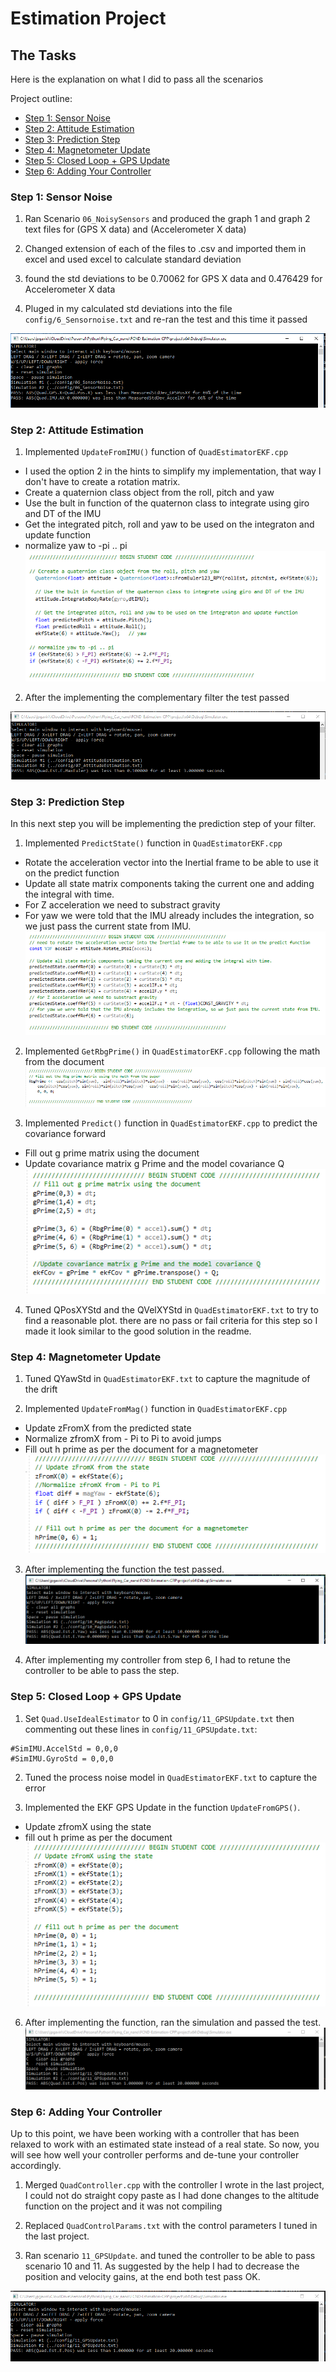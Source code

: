 # Estimation Project #



## The Tasks ##

Here is the explanation on what I did to pass all the scenarios

Project outline:

 - [Step 1: Sensor Noise](#step-1-sensor-noise)
 - [Step 2: Attitude Estimation](#step-2-attitude-estimation)
 - [Step 3: Prediction Step](#step-3-prediction-step)
 - [Step 4: Magnetometer Update](#step-4-magnetometer-update)
 - [Step 5: Closed Loop + GPS Update](#step-5-closed-loop--gps-update)
 - [Step 6: Adding Your Controller](#step-6-adding-your-controller)



### Step 1: Sensor Noise ###

1. Ran Scenario `06_NoisySensors` and produced the graph 1 and graph 2 text files for (GPS X data) and (Accelerometer X data)

2. Changed extension of each of the files to .csv and imported them in excel and used excel to calculate standard deviation

3. found the std deviations to be 0.70062 for GPS X data and 0.476429 for Accelerometer X data

4. Pluged in my calculated std deviations into the file `config/6_Sensornoise.txt` and re-ran the test and this time it passed

![Step 1](images/Capture1.PNG)

### Step 2: Attitude Estimation ###

1. Implemented `UpdateFromIMU()` function of `QuadEstimatorEKF.cpp` 
- I used the option 2 in the hints to simplify my implementation, that way I don't have to create a rotation matrix.
- Create a quaternion class object from the roll, pitch and yaw
- Use the bult in function of the quaternon class to integrate using giro and DT of the IMU
- Get the integrated pitch, roll and yaw to be used on the integraton and update function
- normalize yaw to -pi .. pi
![Implementation](images/Capture3.PNG)

2. After the implementing the complementary filter the test passed

![Result](images/Capture2.PNG)

### Step 3: Prediction Step ###

In this next step you will be implementing the prediction step of your filter.

1. Implemented `PredictState()` function in `QuadEstimatorEKF.cpp`
- Rotate the acceleration vector into the Inertial frame to be able to use it on the predict function
- Update all state matrix components taking the current one and adding the integral with time.
- For Z acceleration we need to substract gravity
- For yaw we were told that the IMU already includes the integration, so we just pass the current state from IMU.
![PredictState](images/Capture4.PNG)

2. Implemented `GetRbgPrime()` in `QuadEstimatorEKF.cpp` following the math from the document
![Get Rbg Prime](images/Capture5.PNG)

3. Implemented `Predict()` function in `QuadEstimatorEKF.cpp` to predict the covariance forward
- Fill out g prime matrix using the document
- Update covariance matrix g Prime and the model covariance Q
![Predict Covariance](images/Capture6.PNG)

4. Tuned QPosXYStd and the QVelXYStd in `QuadEstimatorEKF.txt` to try to find a reasonable plot. there are no pass or fail criteria for this step so I made it look similar to the good solution in the readme.


### Step 4: Magnetometer Update ###

1. Tuned QYawStd in `QuadEstimatorEKF.txt` to capture the magnitude of the drift

2. Implemented `UpdateFromMag()` function in `QuadEstimatorEKF.cpp`
- Update zFromX from the predicted state
- Normalize zfromX from - Pi to Pi to avoid jumps
- Fill out h prime as per the document for a magnetometer
![Magnetometer](images/Capture7.PNG)

3. After implementing the function the test passed.
![Results](images/Capture8.PNG)

4. After implementing my controller from step 6, I had to retune the controller to be able to pass the step.

### Step 5: Closed Loop + GPS Update ###

1. Set `Quad.UseIdealEstimator` to 0 in `config/11_GPSUpdate.txt` then commenting out these lines in `config/11_GPSUpdate.txt`:
```
#SimIMU.AccelStd = 0,0,0
#SimIMU.GyroStd = 0,0,0
```
2. Tuned the process noise model in `QuadEstimatorEKF.txt` to capture the error

3. Implemented the EKF GPS Update in the function `UpdateFromGPS()`.
- Update zfromX using the state
- fill out h prime as per the document
![Update from GPS](images/Capture9.PNG)

6. After implementing the function, ran the simulation and passed the test.
![Results](images/Capture10.PNG)

### Step 6: Adding Your Controller ###

Up to this point, we have been working with a controller that has been relaxed to work with an estimated state instead of a real state.  So now, you will see how well your controller performs and de-tune your controller accordingly.

1. Merged `QuadController.cpp` with the controller I wrote in the last project, I could not do straight copy paste as I had done changes to the altitude function on the project and it was not compiling

2. Replaced `QuadControlParams.txt` with the control parameters I tuned in the last project.

3. Ran scenario `11_GPSUpdate`. and tuned the controller to be able to pass scenario 10 and 11. As suggested by the help I had to decrease the position and velocity gains, at the end both test pass OK.

![Results](images/Capture11.PNG)
